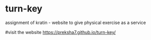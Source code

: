 # turn-key
assignment of kratin - website to give physical exercise as a service

#visit the website
https://preksha7.github.io/turn-key/
